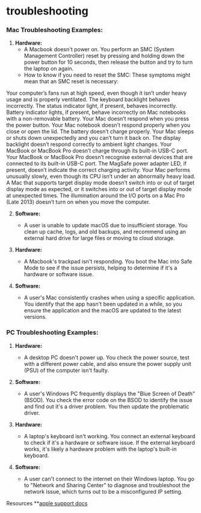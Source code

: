# troubleshooting

### **Mac Troubleshooting Examples:**

1. **Hardware:** 
    - A Macbook doesn't power on. You perform an SMC (System Management Controller) reset by pressing and holding down the power button for 10 seconds, then release the button and try to turn the laptop on again.
    - How to know if you need to reset the SMC:
These symptoms might mean that an SMC reset is necessary:

Your computer’s fans run at high speed, even though it isn’t under heavy usage and is properly ventilated.
The keyboard backlight behaves incorrectly.
The status indicator light, if present, behaves incorrectly.
Battery indicator lights, if present, behave incorrectly on Mac notebooks with a non-removable battery.
Your Mac doesn’t respond when you press the power button.
Your Mac notebook doesn’t respond properly when you close or open the lid.
The battery doesn’t charge properly.
Your Mac sleeps or shuts down unexpectedly and you can’t turn it back on.
The display backlight doesn’t respond correctly to ambient light changes.
Your MacBook or MacBook Pro doesn’t charge through its built-in USB-C port.
Your MacBook or MacBook Pro doesn’t recognise external devices that are connected to its built-in USB-C port.
The MagSafe power adapter LED, if present, doesn’t indicate the correct charging activity.
Your Mac performs unusually slowly, even though its CPU isn’t under an abnormally heavy load.
A Mac that supports target display mode doesn’t switch into or out of target display mode as expected, or it switches into or out of target display mode at unexpected times.
The illumination around the I/O ports on a Mac Pro (Late 2013) doesn’t turn on when you move the computer.
  
2. **Software:** 
    - A user is unable to update macOS due to insufficient storage. You clean up cache, logs, and old backups, and recommend using an external hard drive for large files or moving to cloud storage.

3. **Hardware:** 
    - A Macbook's trackpad isn't responding. You boot the Mac into Safe Mode to see if the issue persists, helping to determine if it's a hardware or software issue.
  
4. **Software:** 
    - A user's Mac consistently crashes when using a specific application. You identify that the app hasn't been updated in a while, so you ensure the application and the macOS are updated to the latest versions.

### **PC Troubleshooting Examples:**

1. **Hardware:** 
    - A desktop PC doesn't power up. You check the power source, test with a different power cable, and also ensure the power supply unit (PSU) of the computer isn't faulty.

2. **Software:** 
    - A user's Windows PC frequently displays the "Blue Screen of Death" (BSOD). You check the error code on the BSOD to identify the issue and find out it's a driver problem. You then update the problematic driver.

3. **Hardware:** 
    - A laptop's keyboard isn't working. You connect an external keyboard to check if it's a hardware or software issue. If the external keyboard works, it's likely a hardware problem with the laptop's built-in keyboard.
  
4. **Software:** 
    - A user can't connect to the internet on their Windows laptop. You go to "Network and Sharing Center" to diagnose and troubleshoot the network issue, which turns out to be a misconfigured IP setting.

Resources
**[apple support docs](https://support.apple.com/en-ca/guide/mac-help/mh29198/mac)
